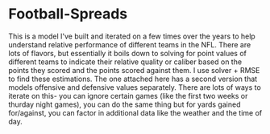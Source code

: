 # Football-Spreads

This is a model I've built and iterated on a few times over the years to help understand relative performance of different teams in the NFL. There are lots of flavors, but essentially it boils down to solving for point values of different teams to indicate their relative quality or caliber based on the points they scored and the points scored against them. I use solver + RMSE to find these estimations. The one attached here has a second version that models offensive and defensive values separately. There are lots of ways to iterate on this- you can ignore certain games (like the first two weeks or thurday night games), you can do the same thing but for yards gained for/against, you can factor in additional data like the weather and the time of day.
